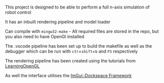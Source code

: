 This project is designed to be able to perform a full n-axis simulation of robot control

It has an inbuilt rendering pipeline and model loader

Can compile with `mingw32-make` - All required files are stored in the repo, but you also need to have OpenGl installed 

The .vscode pipeline has been set up to build the makefile as well as the debugger which can be run with `ctr`+`shift`+`b` and `F5` respectively

The rendering pipeline has been created using the tutorials from [LearningOpenGL](https://learnopengl.com/)

As well the interface utilises the [ImGui::Dockspace Framework](https://github.com/ocornut/imgui/tree/docking)